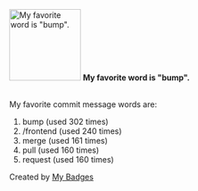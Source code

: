 <img src="https://my-badges.github.io/my-badges/favorite-word.png" alt="My favorite word is &quot;bump&quot;." title="My favorite word is &quot;bump&quot;." width="128">
<strong>My favorite word is &quot;bump&quot;.</strong>
<br><br>

My favorite commit message words are:

1. bump (used 302 times)
2. /frontend (used 240 times)
3. merge (used 161 times)
4. pull (used 160 times)
5. request (used 160 times)


Created by <a href="https://github.com/my-badges/my-badges">My Badges</a>